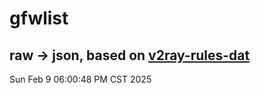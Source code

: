 # gfwlist
## raw -> json, based on [v2ray-rules-dat](https://github.com/Loyalsoldier/v2ray-rules-dat)
Sun Feb  9 06:00:48 PM CST 2025


